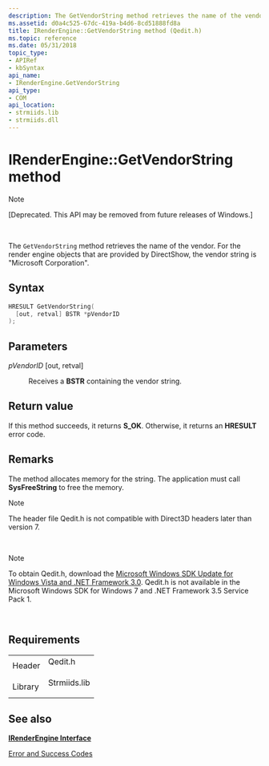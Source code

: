 ```yaml
---
description: The GetVendorString method retrieves the name of the vendor. For the render engine objects that are provided by DirectShow, the vendor string is &\#0034;Microsoft Corporation&\#0034;.
ms.assetid: d0a4c525-67dc-419a-b4d6-8cd51888fd8a
title: IRenderEngine::GetVendorString method (Qedit.h)
ms.topic: reference
ms.date: 05/31/2018
topic_type: 
- APIRef
- kbSyntax
api_name: 
- IRenderEngine.GetVendorString
api_type: 
- COM
api_location: 
- strmiids.lib
- strmiids.dll
---
```


# IRenderEngine::GetVendorString method

> [!Note]  
> \[Deprecated. This API may be removed from future releases of Windows.\]

 

The `GetVendorString` method retrieves the name of the vendor. For the render engine objects that are provided by DirectShow, the vendor string is "Microsoft Corporation".

## Syntax


```C++
HRESULT GetVendorString(
  [out, retval] BSTR *pVendorID
);
```



## Parameters

<dl> <dt>

*pVendorID* \[out, retval\]
</dt> <dd>

Receives a **BSTR** containing the vendor string.

</dd> </dl>

## Return value

If this method succeeds, it returns **S\_OK**. Otherwise, it returns an **HRESULT** error code.

## Remarks

The method allocates memory for the string. The application must call **SysFreeString** to free the memory.

> [!Note]  
> The header file Qedit.h is not compatible with Direct3D headers later than version 7.

 

> [!Note]  
> To obtain Qedit.h, download the [Microsoft Windows SDK Update for Windows Vista and .NET Framework 3.0](https://msdn.microsoft.com/windowsvista/bb980924.aspx). Qedit.h is not available in the Microsoft Windows SDK for Windows 7 and .NET Framework 3.5 Service Pack 1.

 

## Requirements



|                    |                                                                                         |
|--------------------|-----------------------------------------------------------------------------------------|
| Header<br/>  | <dl> <dt>Qedit.h</dt> </dl>      |
| Library<br/> | <dl> <dt>Strmiids.lib</dt> </dl> |



## See also

<dl> <dt>

[**IRenderEngine Interface**](irenderengine.md)
</dt> <dt>

[Error and Success Codes](error-and-success-codes.md)
</dt> </dl>

 

 




